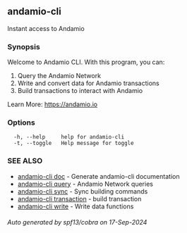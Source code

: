 ## andamio-cli

Instant access to Andamio

### Synopsis


  Welcome to Andamio CLI. With this program, you can:
  1. Query the Andamio Network
  2. Write and convert data for Andamio transactions
  3. Build transactions to interact with Andamio

  Learn More: https://andamio.io
	
	

### Options

```
  -h, --help     help for andamio-cli
  -t, --toggle   Help message for toggle
```

### SEE ALSO

* [andamio-cli doc](andamio-cli_doc.md)	 - Generate andamio-cli documentation
* [andamio-cli query](andamio-cli_query.md)	 - Andamio Network queries
* [andamio-cli sync](andamio-cli_sync.md)	 - Sync building commands
* [andamio-cli transaction](andamio-cli_transaction.md)	 - build transaction
* [andamio-cli write](andamio-cli_write.md)	 - Write data functions

###### Auto generated by spf13/cobra on 17-Sep-2024
